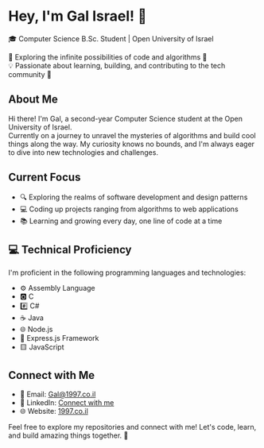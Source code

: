 # Hey, I'm Gal Israel! 👋

🎓 Computer Science B.Sc. Student | Open University of Israel

🚀 Exploring the infinite possibilities of code and algorithms 🌌  
💡 Passionate about learning, building, and contributing to the tech community 🤖

## About Me

Hi there! I'm Gal, a second-year Computer Science student at the Open University of Israel. <br>
Currently on a journey to unravel the mysteries of algorithms and build cool things along the way. My curiosity knows no bounds, and I'm always eager to dive into new technologies and challenges.

## Current Focus

- 🔍 Exploring the realms of software development and design patterns
- 💻 Coding up projects ranging from algorithms to web applications
- 📚 Learning and growing every day, one line of code at a time

## 💻 Technical Proficiency

I'm proficient in the following programming languages and technologies:

- ⚙️ Assembly Language
- 🅾️ C
- #️⃣ C#
- ☕ Java
- 🌐 Node.js
- 🚀 Express.js Framework
- 🟨 JavaScript


## Connect with Me

- 📧 Email: [Gal@1997.co.il](Gal@1997.co.il)
- 💼 LinkedIn: [Connect with me](https://www.linkedin.com/in/israel-gal/)
- 🌐 Website: [1997.co.il](https://1997.co.il)

Feel free to explore my repositories and connect with me! Let's code, learn, and build amazing things together. 🌟
